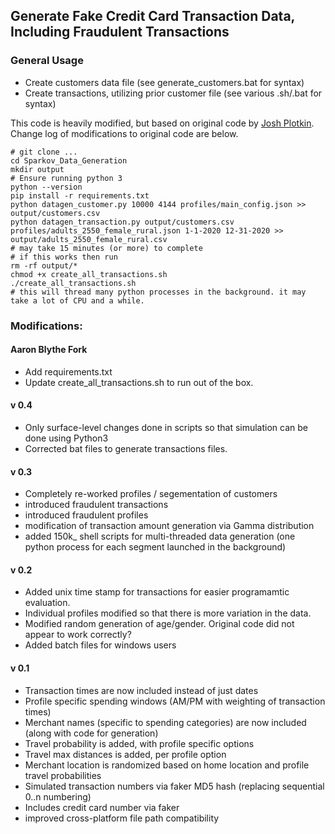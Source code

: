 ## Generate Fake Credit Card Transaction Data, Including Fraudulent Transactions

### General Usage
* Create customers data file (see generate_customers.bat for syntax)
* Create transactions, utilizing prior customer file (see various .sh/.bat for syntax)

This code is heavily modified, but based on original code by [Josh Plotkin](https://github.com/joshplotkin/data_generation). Change log of modifications to original code are below.


```
# git clone ...
cd Sparkov_Data_Generation
mkdir output
# Ensure running python 3
python --version
pip install -r requirements.txt
python datagen_customer.py 10000 4144 profiles/main_config.json >> output/customers.csv
python datagen_transaction.py output/customers.csv profiles/adults_2550_female_rural.json 1-1-2020 12-31-2020 >> output/adults_2550_female_rural.csv
# may take 15 minutes (or more) to complete
# if this works then run
rm -rf output/*
chmod +x create_all_transactions.sh
./create_all_transactions.sh
# this will thread many python processes in the background. it may take a lot of CPU and a while.
```

### Modifications:

#### Aaron Blythe Fork

* Add requirements.txt
* Update create_all_transactions.sh to run out of the box.

#### v 0.4
* Only surface-level changes done in scripts so that simulation can be done using Python3
* Corrected bat files to generate transactions files.

#### v 0.3
* Completely re-worked profiles / segementation of customers
* introduced fraudulent transactions
* introduced fraudulent profiles
* modification of transaction amount generation via Gamma distribution
* added 150k_ shell scripts for multi-threaded data generation (one python process for each segment launched in the background)

#### v 0.2
* Added unix time stamp for transactions for easier programamtic evaluation.
* Individual profiles modified so that there is more variation in the data.
* Modified random generation of age/gender. Original code did not appear to work correctly?
* Added batch files for windows users

#### v 0.1
* Transaction times are now included instead of just dates
* Profile specific spending windows (AM/PM with weighting of transaction times)
* Merchant names (specific to spending categories) are now included (along with code for generation)
* Travel probability is added, with profile specific options
* Travel max distances is added, per profile option
* Merchant location is randomized based on home location and profile travel probabilities
* Simulated transaction numbers via faker MD5 hash (replacing sequential 0..n numbering)
* Includes credit card number via faker
* improved cross-platform file path compatibility
